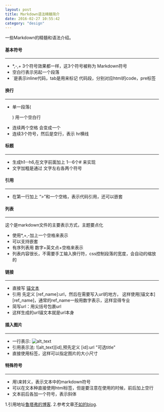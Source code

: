 ```yaml
---
layout: post
title: Markdown语法精髓简介
date: 2016-02-27 10:55:42
category: "design"
---
```


一些Markdown的精髓和语法介绍。

#### 基本符号
---

* *,-,+ 3个符号效果都一样，这3个符号被称为 Markdown符号
* 空白行表示另起一个段落
* `是表示inline代码，tab是用来标记 代码段，分别对应html的code，pre标签

#### 换行
---

* 单一段落( <p>) 用一个空白行
* 连续两个空格 会变成一个 <br>
* 连续3个符号，然后是空行，表示 hr横线

#### 标题
---

* 生成h1--h6,在文字前面加上 1--6个# 来实现
* 文字加粗是通过 文字左右各两个符号

#### 引用
---

* 在第一行加上 “>”和一个空格，表示代码引用，还可以嵌套

#### 列表
---

这个是markdown文件的主要表示方式，主题要点化

* 使用*,+,-加上一个空格来表示
* 可以支持嵌套
* 有序列表用 数字+英文点+空格来表示
* 列表内容很长，不需要手工输入换行符，css控制段落的宽度，会自动的缩放的

#### 链接
---

* 直接写 [锚文本](url "可选的title")
* 引用 先定义 [ref_name]:url，然后在需要写入url的地方， 这样使用[锚文本][ref_name]，通常的ref_name一般用数字表示，这样显得专业
* 简写url：用尖括号包裹url
* 这样生成的url锚文本就是url本身

#### 插入图片
---

* 一行表示: ![alt_text](url "可选的title")
* 引用表示法: ![alt_text][id],预先定义 [id]:url "可选title"
* 直接使用<img>标签，这样可以指定图片的大小尺寸

#### 特殊符号
---

* 用\来转义，表示文本中的markdown符号
* 可以在文本种直接使用html标签，但是要注意在使用的时候，前后加上空行
* 文本前后各加一个符号，表示斜体

1.引用地址[鲁塔弗的博客](http://lutaf.com/markdown-simple-usage.htm "鲁塔弗的博客").
2.参考文章[不如的blog](http://ibruce.info/2013/11/26/markdown/ "不如的blog").